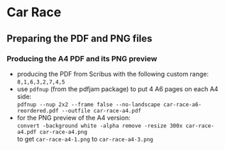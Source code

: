 # Car Race

## Preparing the PDF and PNG files

### Producing the A4 PDF and its PNG preview

- producing the PDF from Scribus with the following custom range:  
  `8,1,6,3,2,7,4,5`
- use `pdfnup` (from the pdfjam package) to put 4 A6 pages on each A4 side:  
  `pdfnup --nup 2x2 --frame false --no-landscape car-race-a6-reordered.pdf --outfile car-race-a4.pdf`
- for the PNG preview of the A4 version:  
  `convert -background white -alpha remove -resize 300x car-race-a4.pdf car-race-a4.png`  
  to get `car-race-a4-1.png` to `car-race-a4-3.png`
